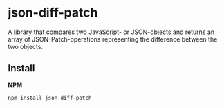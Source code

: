 # json-diff-patch

A library that compares two JavaScript- or JSON-objects and returns an array of JSON-Patch-operations representing the difference between the two objects.

## Install

**NPM**

```
npm install json-diff-patch
```